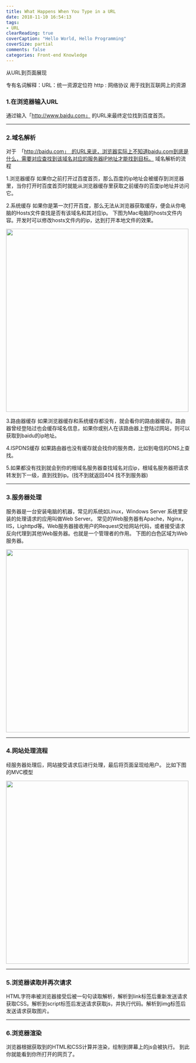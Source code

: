 ```yaml
---
title: What Happens When You Type in a URL
date: 2018-11-10 16:54:13
tags:
- URL
clearReading: true
coverCaption: "Hello World, Hello Programming"
coverSize: partial
comments: false
categories: Front-end Knowledge
---
```


从URL到页面展现
<!--more-->
专有名词解释：URL：统一资源定位符 http : 网络协议 用于找到互联网上的资源
### 1.在浏览器输入URL

通过输入「http://www.baidu.com」 的URL来最终定位找到百度首页。
***

### 2.域名解析
对于　「http://baidu.com」　的URL来说，浏览器实际上不知道baidu.com到底是什么，需要对应查找到该域名对应的服务器IP地址才能找到目标。
域名解析的流程

1.浏览器缓存
如果你之前打开过百度首页，那么百度的ip地址会被缓存到浏览器里，当你打开时百度首页时就能从浏览器缓存里获取之前缓存的百度ip地址并访问它。

2.系统缓存
如果你是第一次打开百度，那么无法从浏览器获取缓存，便会从你电脑的Hosts文件查找是否有该域名和其对应ip。
下图为Mac电脑的hosts文件内容。开发时可以修改hosts文件内的ip，达到打开本地文件的效果。

<img src="./1.png" style="width:500px">

3.路由器缓存
如果浏览器缓存和系统缓存都没有，就会看你的路由器缓存。路由器曾经登陆过也会缓存域名信息，如果你或别人在该路由器上登陆过网站，则可以获取到baidu的ip地址。

4.ISPDNS缓存
如果路由器也没有缓存就会找你的服务商，比如到电信的DNS上查找。

5.如果都没有找到就会到你的根域名服务器查找域名对应ip，根域名服务器把请求转发到下一级，直到找到ip。(找不到就返回404 找不到服务器)

***
### 3.服务器处理
服务器是一台安装电脑的机器，常见的系统如Linux，Windows Server 系统里安装的处理请求的应用叫做Web Server。
常见的Web服务器有Apache，Nginx，IIS，Lighttpd等。Web服务器接收用户的Request交给网站代码，或者接受请求反向代理到其他Web服务器。也就是一个管理者的作用。
下图的白色区域为Web服务器。

<img src="./2.png" style="width:500px">

***
### 4.网站处理流程
经服务器处理后，网站接受请求后进行处理，最后将页面呈现给用户。
比如下图的MVC模型

<img src="./3.png" style="width:500px">

***
### 5.浏览器读取并再次请求
HTML字符串被浏览器接受后被一句句读取解析，解析到link标签后重新发送请求获取CSS。解析到script标签后发送请求获取js，并执行代码。解析到img标签后发送请求获取图片。

***
### 6.浏览器渲染
浏览器根据获取到的HTML和CSS计算并渲染，绘制到屏幕上的js会被执行。
到此你就能看到你所打开的网页了。

